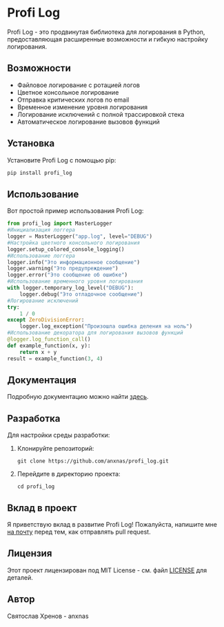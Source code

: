 # Profi Log

Profi Log - это продвинутая библиотека для логирования в Python, предоставляющая расширенные возможности и гибкую настройку логирования.

## Возможности

- Файловое логирование с ротацией логов
- Цветное консольное логирование
- Отправка критических логов по email
- Временное изменение уровня логирования
- Логирование исключений с полной трассировкой стека
- Автоматическое логирование вызовов функций

## Установка

Установите Profi Log с помощью pip:

```sh
pip install profi_log
```

## Использование

Вот простой пример использования Profi Log:

```python
from profi_log import MasterLogger
#Инициализация логгера
logger = MasterLogger("app.log", level="DEBUG")
#Настройка цветного консольного логирования
logger.setup_colored_console_logging()
#Использование логгера
logger.info("Это информационное сообщение")
logger.warning("Это предупреждение")
logger.error("Это сообщение об ошибке")
#Использование временного уровня логирования
with logger.temporary_log_level("DEBUG"):
    logger.debug("Это отладочное сообщение")
#Логирование исключений
try:
    1 / 0
except ZeroDivisionError:
    logger.log_exception("Произошла ошибка деления на ноль")
#Использование декоратора для логирования вызовов функций
@logger.log_function_call()
def example_function(x, y):
    return x + y
result = example_function(3, 4)
```

## Документация

Подробную документацию можно найти [здесь](https://anxnas.github.io/profi_log/).

## Разработка

Для настройки среды разработки:

1. Клонируйте репозиторий:
   ```
   git clone https://github.com/anxnas/profi_log.git
   ```
2. Перейдите в директорию проекта:
   ```
   cd profi_log
   ```

## Вклад в проект

Я приветствую вклад в развитие Profi Log! Пожалуйста, напишите мне [на почту](mailto:slavakhrenov02@gmail.com) перед тем, как отправлять pull request.

## Лицензия

Этот проект лицензирован под MIT License - см. файл [LICENSE](LICENSE) для деталей.

## Автор

Святослав Хренов - anxnas